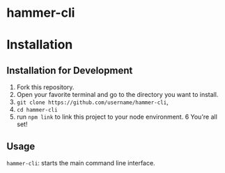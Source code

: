 # hammer-cli

# Installation

## Installation for Development
1. Fork this repository.
2. Open your favorite terminal and go to the directory you want to install.
3. `git clone https://github.com/username/hammer-cli`,
4. `cd hammer-cli`
5. run `npm link` to link this project to your node environment.
6 You're all set!

## Usage
`hammer-cli`: starts the main command line interface. 

